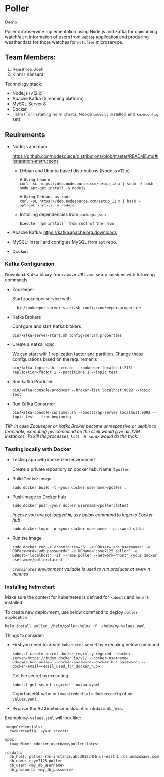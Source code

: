 # Poller
Demo

Poller microservice implementation using Node.js and Kafka for consuming watch/alert information of users from `webapp` application and producing weather data for those watches for `notifier` microservice.

## Team Members:
1. Rajashree Joshi
1. Kinnar Kansara

Technology stack:
- Node.js (v12.x)
- Apache Kafka (Streaming platform)
- MySQL Server 8
- Docker
- Helm (For installing helm charts. Needs `kubectl` installed and `kubeconfig` set)


## Reuirements

- Node.js and npm

    https://github.com/nodesource/distributions/blob/master/README.md#installation-instructions

    - Debian and Ubuntu based distributions (Node.js v12.x)
        ```$xslt
        # Using Ubuntu
        curl -sL https://deb.nodesource.com/setup_12.x | sudo -E bash -
        sudo apt-get install -y nodejs

        # Using Debian, as root
        curl -sL https://deb.nodesource.com/setup_12.x | bash -
        apt-get install -y nodejs
        ```

    - Installing dependencies from `package.json`
        ```
        Execute `npm install` from root of the repo
        ```

- Apache Kafka: https://kafka.apache.org/downloads

- MySQL: Install and configure MySQL from `apt` repo.

- Docker: 


### Kafka Configuration

Download Kafka binary from above URL and setup services with following commands.

- Zookeeper
    
    Start zookeeper service with:
        
        bin/zookeeper-server-start.sh config/zookeeper.properties

- Kafka Brokers

    Configure and start Kafka brokers
    ```
    bin/kafka-server-start.sh config/server.properties
    ```

- Create a Kafka Topic

    We can start with 1 replication factor and partition. Change these configurations based on the requirements
    ```
    bin/kafka-topics.sh --create --zookeeper localhost:2181 --replication-factor 1 --partitions 1 --topic test
    ```

- Run Kafka Producer
    ```
    bin/kafka-console-producer --broker-list localhost:9092 --topic test
    ```

- Run Kafka Consumer
    ```
    bin/kafka-console-consumer.sh --bootstrap-server localhost:9092 --topic test --from-beginning
    ```

*TIP: In case Zookeeper or Kafka Broker become unresponsive or unable to terminate, executing `jps` command on the shell would give all JVM instances. To kill the processes, `kill -9 <pid>` would do the trick.*


### Testing locally with Docker

- Testing app with dockerized environment

    Create a private repository on docker hub. Name it `poller`.

- Build Docker image
    ```
    sudo docker build -t <your docker username>/poller .
    ```

- Push image to Docker hub
    ```
    sudo docker push <your docker username>/poller:latest
    ```
    *In case you are not logged in, use below command to login to Docker hub*
    ```
    sudo docker login -u <your docker username> --password-stdin
    ```

- Run the image
    ```
    sudo docker run -e cronminutes='5' -e DBUser='<db username>' -e DBPassword='<db password>' -e DBName='csye7125_poller' -e DBHost='localhost' -it --name poller --network="host" <your docker username>/poller:latest
    ```
    *`cronminutes` environment variable is used to run producer at every n minutes*
    

### Installing helm chart

Make sure the context for kubernetes is defined for `kubectl` and `helm` is installed

To create new deployment, use below command to deploy `poller` application
```
helm install poller ./helm/poller-helm/ -f ./helm/my-values.yaml
```
Things to consider:
- First you need to create `kubernetes` secret by executing below command
    ```    
    kubectl create secret docker-registry regcred --docker-server=https://index.docker.io/v1/ --docker-username=<docker_hub_uname> --docker-password=<docker_hub_password> --docker-email=<email_used_for_docker_hub>
    ```
    Get the secret by executing
    ```
    kubectl get secret regcred --output=yaml
    ```
    Copy base64 value in `imageCredentials.dockerconfig` of `my-values.yaml`.

- Replace the RDS instance endpoint in `rdsdata.db_host`.


Example `my-values.yaml` will look like:
    
    imageCredentials:
      dockerconfig: <your secret>

    spec:
      imageName: <docker username/poller:latest

    rdsdata:
      db_host: poller-rds-instance.abcd0123456.us-east-1.rds.amazonaws.com
      db_name: csye7125_poller
      db_user: <my_db_username>
      db_password: <my_db_password>
